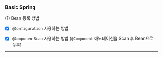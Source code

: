 ### Basic Spring      

(1) Bean 등록 방법     
- [x] ```@Configuration``` 사용하는 방법
- [x] ```@ComponentScan``` 사용하는 방법 (```@Component``` 애노테이션을 Scan 후 Bean으로 등록)


---
